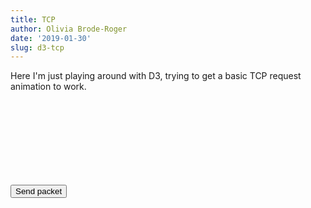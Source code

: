 ```yaml
---
title: TCP
author: Olivia Brode-Roger
date: '2019-01-30'
slug: d3-tcp
---
```


<link rel="stylesheet" type="text/css" href="/tcp.css">
<script src="https://d3js.org/d3.v5.min.js"></script>

Here I'm just playing around with D3, trying to get a basic TCP request animation to work.


<button onclick="triggerSend()">Send packet</button>
<svg class="waterfall"></svg>

<script src="/network-packet.js"></script>
<script src="/network-node.js"></script>
<script src="/tcp.js"></script>

